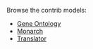Browse the contrib models:

 * [Gene Ontology](https://testlink.github.io/contrib/go/docs/index.html)
 * [Monarch](https://testlink.github.io/contrib/monarch/docs/index.html)
 * [Translator](https://testlink.github.io/translator/docs/index.html)
